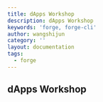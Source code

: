 ```yaml
---
title: dApps Workshop
description: dApps Workshop
keywords: 'forge, forge-cli'
author: wangshijun
category: ''
layout: documentation
tags:
  - forge
---
```


## dApps Workshop
